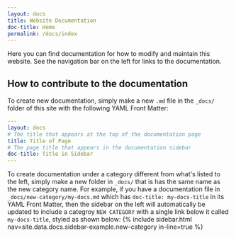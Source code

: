 ```yaml
---
layout: docs
title: Website Documentation
doc-title: Home
permalink: /docs/index
---
```


Here you can find documentation for how to modify and maintain this website. See the navigation bar on the left for links to the documentation.

## How to contribute to the documentation

To create new documentation, simply make a new `.md` file in the `_docs/` folder of this site with the following YAML Front Matter:
```yaml
---
layout: docs
# The title that appears at the top of the documentation page
title: Title of Page
# The page title that appears in the documentation sidebar
doc-title: Title in Sidebar
---
```
To create documentation under a category different from what's listed to the left, simply make a new folder in `_docs/` that is has the same name as the new category name. For example, if you have a documentation file in `_docs/new-category/my-docs.md` which has `doc-title: my-docs-title` in its YAML Front Matter, then the sidebar on the left will automatically be updated to include a categroy `NEW CATEGORY` with a single link below it called `my-docs-title`, styled as shown below:
{% include sidebar.html nav=site.data.docs.sidebar-example.new-category in-line=true %}
